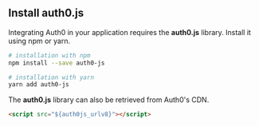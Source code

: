 ## Install auth0.js

Integrating Auth0 in your application requires the **auth0.js** library. Install it using npm or yarn.

```bash
# installation with npm
npm install --save auth0-js

# installation with yarn
yarn add auth0-js
```

The **auth0.js** library can also be retrieved from Auth0's CDN.

```html
<script src="${auth0js_urlv8}"></script>
```